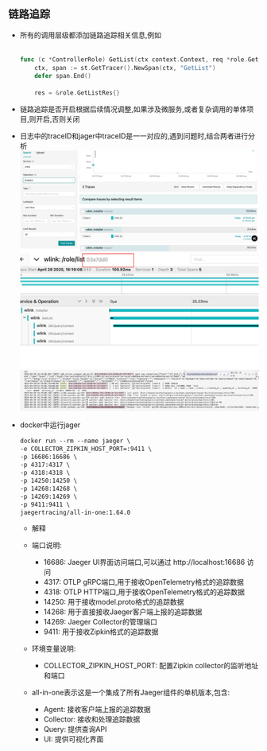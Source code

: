## 链路追踪
- 所有的调用层级都添加链路追踪相关信息,例如
    ```go

    func (c *ControllerRole) GetList(ctx context.Context, req *role.GetListReq) (res *role.GetListRes, err error) {
    	ctx, span := st.GetTracer().NewSpan(ctx, "GetList")
        defer span.End()

        res = &role.GetListRes{}
    ```
- 链路追踪是否开启根据后续情况调整,如果涉及微服务,或者复杂调用的单体项目,则开启,否则关闭

- 日志中的traceID和jager中traceID是一一对应的,遇到问题时,结合两者进行分析
![](images/链路追踪和指标/20250428162604.png)
![](images/链路追踪和指标/20250428162629.png)
![](images/链路追踪和指标/20250428162710.png)

- docker中运行jager
    ```
    docker run --rm --name jaeger \
    -e COLLECTOR_ZIPKIN_HOST_PORT=:9411 \
    -p 16686:16686 \
    -p 4317:4317 \
    -p 4318:4318 \
    -p 14250:14250 \
    -p 14268:14268 \
    -p 14269:14269 \
    -p 9411:9411 \
    jaegertracing/all-in-one:1.64.0
    ```
    - 解释
    - 端口说明:
        - 16686: Jaeger UI界面访问端口,可以通过 http://localhost:16686 访问
        - 4317: OTLP gRPC端口,用于接收OpenTelemetry格式的追踪数据
        - 4318: OTLP HTTP端口,用于接收OpenTelemetry格式的追踪数据
        - 14250: 用于接收model.proto格式的追踪数据
        - 14268: 用于直接接收Jaeger客户端上报的追踪数据
        - 14269: Jaeger Collector的管理端口
        - 9411: 用于接收Zipkin格式的追踪数据

    - 环境变量说明:
        - COLLECTOR_ZIPKIN_HOST_PORT: 配置Zipkin collector的监听地址和端口

    - all-in-one表示这是一个集成了所有Jaeger组件的单机版本,包含:
        - Agent: 接收客户端上报的追踪数据
        - Collector: 接收和处理追踪数据
        - Query: 提供查询API
        - UI: 提供可视化界面